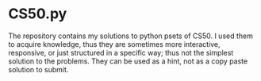 # CS50.py
The repository contains my solutions to python psets of CS50. I used them to acquire knowledge, thus they are sometimes more interactive, responsive, or just structured in a specific way; thus not the simplest solution to the problems. 
They can be used as a hint, not as a copy paste solution to submit.
